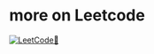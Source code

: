 # more on Leetcode
[![LeetCode🔗](https://assets.leetcode.com/users/Kartik_Ugale/avatar_1738035472.png)](https://leetcode.com/u/Kartik_Ugale/)